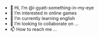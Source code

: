 - 👋 Hi, I’m @i-gyatt-something-in-my-eye
- 👀 I’m interested in online games 
- 🌱 I’m currently learning english
- 💞️ I’m looking to collaborate on ...
- 📫 How to reach me ...

<!---
i-gyatt-something-in-my-eye/i-gyatt-something-in-my-eye is a ✨ special ✨ repository because its `README.md` (this file) appears on your GitHub profile.
You can click the Preview link to take a look at your changes.
--->
